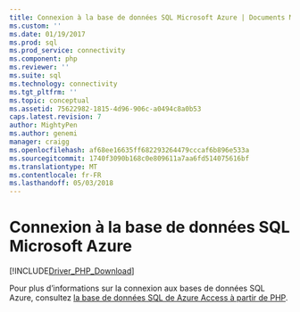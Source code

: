 ```yaml
---
title: Connexion à la base de données SQL Microsoft Azure | Documents Microsoft
ms.custom: ''
ms.date: 01/19/2017
ms.prod: sql
ms.prod_service: connectivity
ms.component: php
ms.reviewer: ''
ms.suite: sql
ms.technology: connectivity
ms.tgt_pltfrm: ''
ms.topic: conceptual
ms.assetid: 75622982-1815-4d96-906c-a0494c8a0b53
caps.latest.revision: 7
author: MightyPen
ms.author: genemi
manager: craigg
ms.openlocfilehash: af68ee16635ff682293264479cccaf6b896e533a
ms.sourcegitcommit: 1740f3090b168c0e809611a7aa6fd514075616bf
ms.translationtype: MT
ms.contentlocale: fr-FR
ms.lasthandoff: 05/03/2018
---
```

# <a name="connecting-to-microsoft-azure-sql-database"></a>Connexion à la base de données SQL Microsoft Azure
[!INCLUDE[Driver_PHP_Download](../../includes/driver_php_download.md)]

Pour plus d’informations sur la connexion aux bases de données SQL Azure, consultez [la base de données SQL de Azure Access à partir de PHP](http://azure.microsoft.com/documentation/articles/sql-database-php-how-to-use/).  
  
